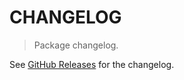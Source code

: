 # CHANGELOG

> Package changelog.

See [GitHub Releases](https://github.com/stdlib-js/buffer-from-array/releases) for the changelog.